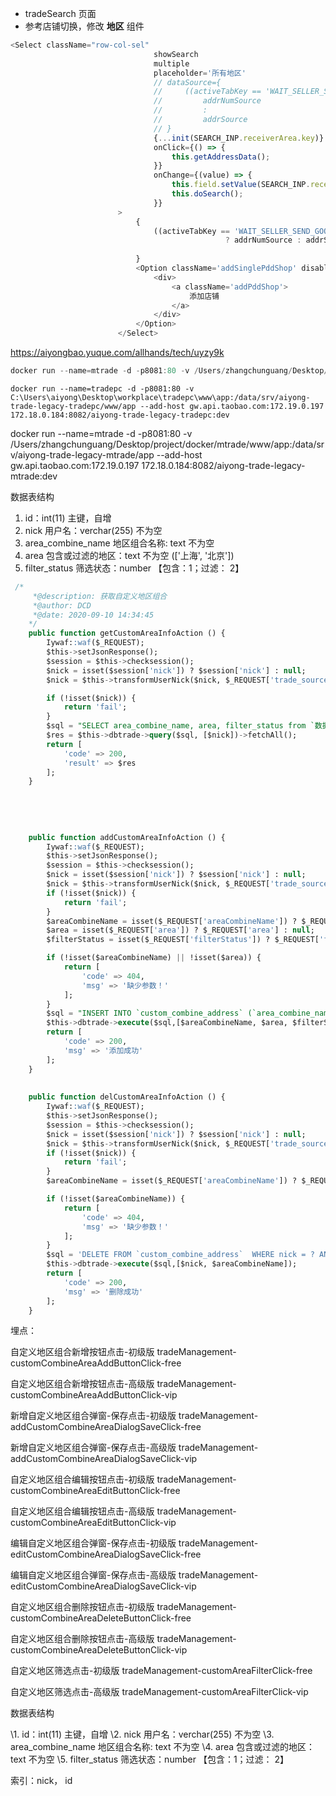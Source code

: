 * tradeSearch 页面
* 参考店铺切换，修改 **地区** 组件

```js
<Select className="row-col-sel"
                                showSearch
                                multiple
                                placeholder='所有地区'
                                // dataSource={
                                //     ((activeTabKey == 'WAIT_SELLER_SEND_GOODS' || activeTabKey == 'WAIT_BUYER_CONFIRM_GOODS') && !isEmpty(addrNumSource)) ?
                                //         addrNumSource
                                //         :
                                //         addrSource
                                // }
                                {...init(SEARCH_INP.receiverArea.key)}
                                onClick={() => {
                                    this.getAddressData();
                                }}
                                onChange={(value) => {
                                    this.field.setValue(SEARCH_INP.receiverArea.key,value);
                                    this.doSearch();
                                }}
                        >
                            {
                                ((activeTabKey == 'WAIT_SELLER_SEND_GOODS' || activeTabKey == 'WAIT_BUYER_CONFIRM_GOODS') && !isEmpty(addrNumSource)) 
                                                ? addrNumSource : addrSource
                                
                            }
                            <Option className='addSinglePddShop' disabled>
                                <div>
                                    <a className='addPddShop'>
                                        添加店铺
                                    </a>
                                </div>
                            </Option>
                        </Select>
```

https://aiyongbao.yuque.com/allhands/tech/uyzy9k





```js
docker run --name=mtrade -d -p8081:80 -v /Users/zhangchunguang/Desktop/project/docker/mtrade/www/app:/data/srv/aiyong-trade-legacy-mtrade/app --add-host gw.api.taobao.com:172.19.0.197 172.18.0.184:8082/aiyong-trade-legacy-mtrade:dev
```



```
docker run --name=tradepc -d -p8081:80 -v C:\Users\aiyong\Desktop\workplace\tradepc\www\app:/data/srv/aiyong-trade-legacy-tradepc/www/app --add-host gw.api.taobao.com:172.19.0.197 172.18.0.184:8082/aiyong-trade-legacy-tradepc:dev
```



docker run --name=mtrade -d -p8081:80 -v /Users/zhangchunguang/Desktop/project/docker/mtrade/www/app:/data/srv/aiyong-trade-legacy-mtrade/app --add-host gw.api.taobao.com:172.19.0.197 172.18.0.184:8082/aiyong-trade-legacy-mtrade:dev



数据表结构

1. id：int(11) 主键，自增
2. nick 用户名：verchar(255) 不为空
3. area_combine_name 地区组合名称: text 不为空
4. area  包含或过滤的地区：text 不为空   (['上海', '北京'])
5. filter_status  筛选状态：number 【包含：1；过滤： 2】





```sql
 /*
     *@description: 获取自定义地区组合
     *@author: DCD
     *@date: 2020-09-10 14:34:45
    */
    public function getCustomAreaInfoAction () {
        Iywaf::waf($_REQUEST);
        $this->setJsonResponse();
        $session = $this->checksession();
        $nick = isset($session['nick']) ? $session['nick'] : null;
        $nick = $this->transformUserNick($nick, $_REQUEST['trade_source'], $_SERVER['HTTP_X_USERID']);

        if (!isset($nick)) {
            return 'fail';
        }
        $sql = "SELECT area_combine_name, area, filter_status from `数据表名称` where nick = ?";
        $res = $this->dbtrade->query($sql, [$nick])->fetchAll();
        return [
            'code' => 200,
            'result' => $res
        ];
    }
    
    
    
  
        
    public function addCustomAreaInfoAction () {
        Iywaf::waf($_REQUEST);
        $this->setJsonResponse();
        $session = $this->checksession();
        $nick = isset($session['nick']) ? $session['nick'] : null;
        $nick = $this->transformUserNick($nick, $_REQUEST['trade_source'], $_SERVER['HTTP_X_USERID']);
        if (!isset($nick)) {
            return 'fail';
        }
        $areaCombineName = isset($_REQUEST['areaCombineName']) ? $_REQUEST['areaCombineName'] : null;
        $area = isset($_REQUEST['area']) ? $_REQUEST['area'] : null;
        $filterStatus = isset($_REQUEST['filterStatus']) ? $_REQUEST['filterStatus'] : null;

        if (!isset($areaCombineName) || !isset($area)) {
            return [
                'code' => 404,
                'msg' => '缺少参数！'
            ];
        }
        $sql = "INSERT INTO `custom_combine_address` (`area_combine_name`, `area`, `filter_status`, `nick`) values(?,?,?,?)";
        $this->dbtrade->execute($sql,[$areaCombineName, $area, $filterStatus, $nick ]);
        return [
            'code' => 200,
            'msg' => '添加成功'
        ];
    }
    
    
    public function delCustomAreaInfoAction () {
        Iywaf::waf($_REQUEST);
        $this->setJsonResponse();
        $session = $this->checksession();
        $nick = isset($session['nick']) ? $session['nick'] : null;
        $nick = $this->transformUserNick($nick, $_REQUEST['trade_source'], $_SERVER['HTTP_X_USERID']);
        if (!isset($nick)) {
            return 'fail';
        }
        $areaCombineName = isset($_REQUEST['areaCombineName']) ? $_REQUEST['areaCombineName'] : null;

        if (!isset($areaCombineName)) {
            return [
                'code' => 404,
                'msg' => '缺少参数！'
            ];
        }
        $sql = 'DELETE FROM `custom_combine_address`  WHERE nick = ? AND area_combine_name = ?';
        $this->dbtrade->execute($sql,[$nick, $areaCombineName]);
        return [
            'code' => 200,
            'msg' => '删除成功'
        ];
    }
```



埋点：

自定义地区组合新增按钮点击-初级版  tradeManagement-customCombineAreaAddButtonClick-free

自定义地区组合新增按钮点击-高级版  tradeManagement-customCombineAreaAddButtonClick-vip

新增自定义地区组合弹窗-保存点击-初级版     tradeManagement-addCustomCombineAreaDialogSaveClick-free

新增自定义地区组合弹窗-保存点击-高级版    tradeManagement-addCustomCombineAreaDialogSaveClick-vip

自定义地区组合编辑按钮点击-初级版    tradeManagement-customCombineAreaEditButtonClick-free

自定义地区组合编辑按钮点击-高级版    tradeManagement-customCombineAreaEditButtonClick-vip

编辑自定义地区组合弹窗-保存点击-初级版    tradeManagement-editCustomCombineAreaDialogSaveClick-free

编辑自定义地区组合弹窗-保存点击-高级版    tradeManagement-editCustomCombineAreaDialogSaveClick-vip

自定义地区组合删除按钮点击-初级版   tradeManagement-customCombineAreaDeleteButtonClick-free

自定义地区组合删除按钮点击-高级版   tradeManagement-customCombineAreaDeleteButtonClick-vip

自定义地区筛选点击-初级版    tradeManagement-customAreaFilterClick-free

自定义地区筛选点击-高级版    tradeManagement-customAreaFilterClick-vip











数据表结构

\1. id：int(11) 主键，自增
\2. nick 用户名：verchar(255) 不为空
\3. area_combine_name 地区组合名称: text 不为空
\4. area  包含或过滤的地区：text 不为空 
\5. filter_status  筛选状态：number 【包含：1；过滤： 2】

索引：nick， id







